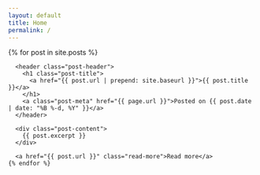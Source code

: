 ```yaml
---
layout: default
title: Home
permalink: /
---
```


<div class="home">
  <section class="post-list">
    {% for post in site.posts %}
      <!-- <h1 class="post-link">
        <a href="{{ post.url | prepend: site.baseurl }}">{{ post.title }}</a>
      </h1>
      <span class="post-meta">{{ post.date | date: "%b %-d, %Y" }}</span> -->

      <header class="post-header">
        <h1 class="post-title">
          <a href="{{ post.url | prepend: site.baseurl }}">{{ post.title }}</a>
        </h1>
        <a class="post-meta" href="{{ page.url }}">Posted on {{ post.date | date: "%B %-d, %Y" }}</a>
      </header>

      <div class="post-content">
        {{ post.excerpt }}
      </div>

      <a href="{{ post.url }}" class="read-more">Read more</a>
    {% endfor %}
  </section>
</div>